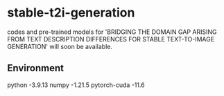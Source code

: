 # stable-t2i-generation

codes and pre-trained models for 'BRIDGING THE DOMAIN GAP ARISING FROM TEXT DESCRIPTION DIFFERENCES FOR STABLE TEXT-TO-IMAGE GENERATION' will soon be available.

## Environment
python        -3.9.13
numpy         -1.21.5
pytorch-cuda  -11.6
